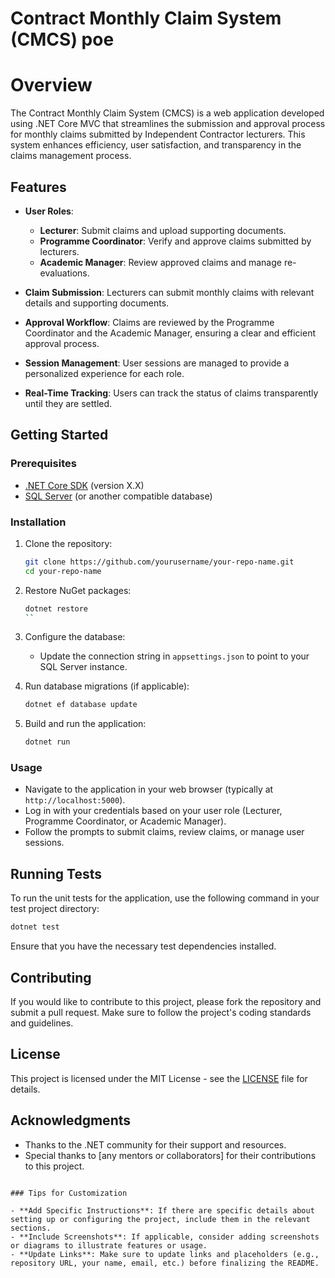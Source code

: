 # Contract Monthly Claim System (CMCS) poe

# Overview

The Contract Monthly Claim System (CMCS) is a web application developed using .NET Core MVC that streamlines the submission and approval process for monthly claims submitted by Independent Contractor lecturers. This system enhances efficiency, user satisfaction, and transparency in the claims management process.

## Features

- **User Roles**: 
  - **Lecturer**: Submit claims and upload supporting documents.
  - **Programme Coordinator**: Verify and approve claims submitted by lecturers.
  - **Academic Manager**: Review approved claims and manage re-evaluations.

- **Claim Submission**: Lecturers can submit monthly claims with relevant details and supporting documents.
  
- **Approval Workflow**: Claims are reviewed by the Programme Coordinator and the Academic Manager, ensuring a clear and efficient approval process.
  
- **Session Management**: User sessions are managed to provide a personalized experience for each role.

- **Real-Time Tracking**: Users can track the status of claims transparently until they are settled.

## Getting Started

### Prerequisites

- [.NET Core SDK](https://dotnet.microsoft.com/download) (version X.X)
- [SQL Server](https://www.microsoft.com/en-us/sql-server/sql-server-downloads) (or another compatible database)

### Installation

1. Clone the repository:
   ```bash
   git clone https://github.com/yourusername/your-repo-name.git
   cd your-repo-name
   ```

2. Restore NuGet packages:
   ```bash
   dotnet restore
   ``

3. Configure the database:
   - Update the connection string in `appsettings.json` to point to your SQL Server instance.

4. Run database migrations (if applicable):
   ```bash
   dotnet ef database update
   ```

5. Build and run the application:
   ```bash
   dotnet run
   ```

### Usage

- Navigate to the application in your web browser (typically at `http://localhost:5000`).
- Log in with your credentials based on your user role (Lecturer, Programme Coordinator, or Academic Manager).
- Follow the prompts to submit claims, review claims, or manage user sessions.

## Running Tests

To run the unit tests for the application, use the following command in your test project directory:

```bash
dotnet test
```

Ensure that you have the necessary test dependencies installed.

## Contributing

If you would like to contribute to this project, please fork the repository and submit a pull request. Make sure to follow the project's coding standards and guidelines.

## License

This project is licensed under the MIT License - see the [LICENSE](LICENSE) file for details.

## Acknowledgments

- Thanks to the .NET community for their support and resources.
- Special thanks to [any mentors or collaborators] for their contributions to this project.


```

### Tips for Customization

- **Add Specific Instructions**: If there are specific details about setting up or configuring the project, include them in the relevant sections.
- **Include Screenshots**: If applicable, consider adding screenshots or diagrams to illustrate features or usage.
- **Update Links**: Make sure to update links and placeholders (e.g., repository URL, your name, email, etc.) before finalizing the README.

